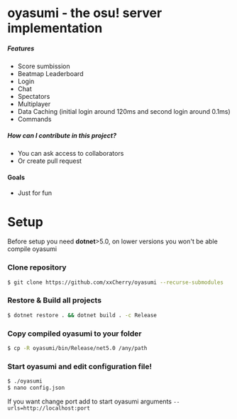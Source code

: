 # oyasumi - the osu! server implementation


##### Features
 * Score sumbission
 * Beatmap Leaderboard
 * Login
 * Chat
 * Spectators
 * Multiplayer
 * Data Caching (initial login around 120ms and second login around 0.1ms)
 * Commands
 

##### How can I contribute in this project?

 - You can ask access to collaborators
 - Or create pull request
 
#### Goals
 - Just for fun

# Setup
Before setup you need **dotnet**>5.0, on lower versions you won't be able compile oyasumi

### Clone repository
```sh
$ git clone https://github.com/xxCherry/oyasumi --recurse-submodules
```

### Restore & Build all projects
```sh
$ dotnet restore . && dotnet build . -c Release
```

### Copy compiled oyasumi to your folder
```sh
$ cp -R oyasumi/bin/Release/net5.0 /any/path
```

### Start oyasumi and edit configuration file!
```sh
$ ./oyasumi
$ nano config.json
```

If you want change port add to start oyasumi arguments `--urls=http://localhost:port`
